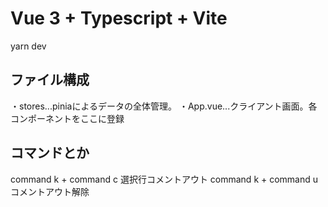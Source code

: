 # Vue 3 + Typescript + Vite
yarn dev

## ファイル構成
・stores...piniaによるデータの全体管理。
・App.vue...クライアント画面。各コンポーネントをここに登録

## コマンドとか
command k + command c 選択行コメントアウト
command k + command u コメントアウト解除